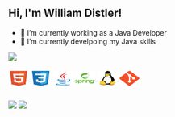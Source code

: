 ## Hi, I'm William Distler!

- 🔭 I’m currently working as a Java Developer
- 🌱 I’m currently develpoing my Java skills

 <div>
  <a href="https://github.com/williamdistler">
  <img height="160em" src="https://github-readme-stats.vercel.app/api/top-langs/?username=williamdistler&layout=compact&langs_count=7&theme=dark"/>
</div>
  
  <div style="display: inline_block"><br>
  <img align="center" alt="Will-HTML" height="30" width="40" src="https://raw.githubusercontent.com/devicons/devicon/master/icons/html5/html5-original.svg">
  <img align="center" alt="Will-CSS" height="30" width="40" src="https://raw.githubusercontent.com/devicons/devicon/master/icons/css3/css3-original.svg">
  <img align="center" alt="Will-Java" height="30" width="40" src="https://github.com/devicons/devicon/blob/master/icons/java/java-original.svg">
  <img align="center" alt="Will-Spring" height="30" width="40" src="https://github.com/devicons/devicon/blob/master/icons/spring/spring-original-wordmark.svg">
  <img align="center" alt="Will-Linux" height="30" width="40" src="https://github.com/devicons/devicon/blob/master/icons/linux/linux-original.svg">
  <img align="center" alt="Will-Git" height="30" width="40" src="https://github.com/devicons/devicon/blob/master/icons/git/git-original.svg">
</div>
  
  ##
  
  <div> 
  <a href = "mailto:will.distlerneves@gmail.com"><img src="https://img.shields.io/badge/-Gmail-%23333?style=for-the-badge&logo=gmail&logoColor=white" target="_blank"></a>
  <a href="https://www.linkedin.com/in/william-distler-neves-9b96b51a2/" target="_blank"><img src="https://img.shields.io/badge/-LinkedIn-%230077B5?style=for-the-badge&logo=linkedin&logoColor=white" target="_blank"></a> 
 
</div>
